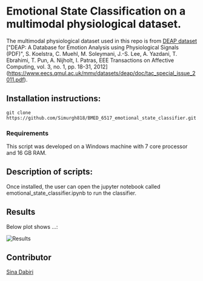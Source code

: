 # Emotional State Classification on a multimodal physiological dataset.


The multimodal physiological dataset used in this repo is from 
[DEAP dataset](https://www.eecs.qmul.ac.uk/mmv/datasets/deap/index.html)
["DEAP: A Database for Emotion Analysis using Physiological Signals (PDF)", S. Koelstra, C. Muehl, M. Soleymani, J.-S. Lee, A. Yazdani, T. Ebrahimi, T. Pun, A. Nijholt, I. Patras, EEE Transactions on Affective Computing, vol. 3, no. 1, pp. 18-31, 2012] (https://www.eecs.qmul.ac.uk/mmv/datasets/deap/doc/tac_special_issue_2011.pdf).

 
## Installation instructions:
```install
git clone https://github.com/Simurgh818/BMED_6517_emotional_state_classifier.git
```

### Requirements
This script was developed on a Windows machine with 7 core processor and 16 GB RAM. 

## Description of scripts:
Once installed, the user can open the jupyter notebook called emotional_state_classifier.ipynb to run the classifier. 
 

## Results

Below plot shows ...:

![Results]()

## Contributor
[Sina Dabiri](https://github.com/Simurgh818)
